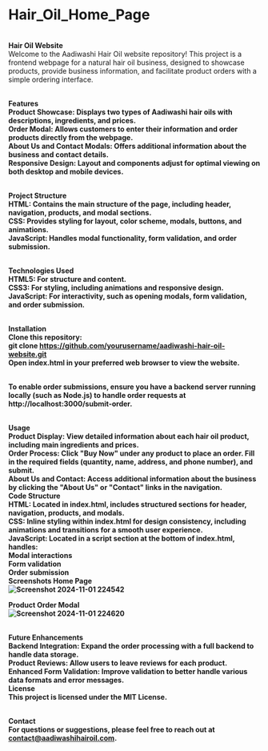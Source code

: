# Hair_Oil_Home_Page
<br><b>Hair Oil Website</b>
<br>Welcome to the Aadiwashi Hair Oil website repository! This project is a frontend webpage for a natural hair oil business, designed to showcase products, provide business information, and facilitate product orders with a simple ordering interface.

<br><b>Features<b>
  <br><b>Product Showcase</b>: Displays two types of Aadiwashi hair oils with descriptions, ingredients, and prices.
  <br><b>Order Modal</b>: Allows customers to enter their information and order products directly from the webpage.
  <br><b>About Us and Contact Modals<b>: Offers additional information about the business and contact details.
  <br><b>Responsive Design</b>: Layout and components adjust for optimal viewing on both desktop and mobile devices.

<br><b>Project Structure</b>
<br>HTML: Contains the main structure of the page, including header, navigation, products, and modal sections.
<br>CSS: Provides styling for layout, color scheme, modals, buttons, and animations.
<br>JavaScript: Handles modal functionality, form validation, and order submission.

<br>Technologies Used
<br>HTML5: For structure and content.
<br>CSS3: For styling, including animations and responsive design.
<br>JavaScript: For interactivity, such as opening modals, form validation, and order submission.

<br><b>Installation</b>
<br>Clone this repository:
<br>git clone https://github.com/yourusername/aadiwashi-hair-oil-website.git
<br>Open index.html in your preferred web browser to view the website.

<br>To enable order submissions, ensure you have a backend server running locally (such as Node.js) to handle order requests at http://localhost:3000/submit-order.

<br><b>Usage</b>
<br>Product Display: View detailed information about each hair oil product, including main ingredients and prices.
<br>Order Process: Click "Buy Now" under any product to place an order. Fill in the required fields (quantity, name, address, and phone number), and submit.
<br><b>About Us and Contact:</b> Access additional information about the business by clicking the "About Us" or "Contact" links in the navigation.
<br><b>Code Structure</b>
<br>HTML: Located in index.html, includes structured sections for header, navigation, products, and modals.
<br>CSS: Inline styling within index.html for design consistency, including animations and transitions for a smooth user experience.
<br>JavaScript: Located in a script section at the bottom of index.html, handles:
  <br>Modal interactions
  <br>Form validation
  <br>Order submission
<br><b>Screenshots</b>
Home Page
<br>![Screenshot 2024-11-01 224542](https://github.com/user-attachments/assets/ffe50458-d7c3-484f-b0cb-cba17d5ab6d3)

Product Order Modal
<br>![Screenshot 2024-11-01 224620](https://github.com/user-attachments/assets/bb3213dc-10c0-4fda-98f6-f010ecc8c0b8)

<br><b>Future Enhancements</b>
<br>Backend Integration: Expand the order processing with a full backend to handle data storage.
<br>Product Reviews: Allow users to leave reviews for each product.
<br>Enhanced Form Validation: Improve validation to better handle various data formats and error messages.
<br><b>License</b>
<br>This project is licensed under the MIT License.

<br><b>Contact</b>
<br>For questions or suggestions, please feel free to reach out at contact@aadiwashihairoil.com.
